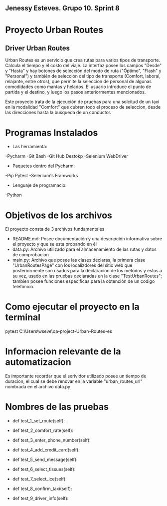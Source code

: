 ## Jenessy Esteves. Grupo 10. Sprint 8
# Proyecto Urban Routes 
## Driver Urban Routes
Urban Routes es un servicio que crea rutas para varios tipos de transporte. Calcula el tiempo y el costo del viaje.
La interfaz posee los campos "Desde" y "Hasta" y hay botones de selección del modo de ruta ("Óptimo", "Flash" y
"Personal") y también de selección del tipo de transporte (Comfort, laboral, relajante, entre otros), que permite la seleccion de personal de algunas comodidades como mantas y helados.
El usuario introduce el punto de partida y el destino, y luego los pasos anteriormentes mencionados.

Este proyecto trata de la ejecución de pruebas para una solcitud de un taxi en la modalidad "Comfort" que cubren todo el proceso de seleccion, desde las direcciones hasta la busqueda de un conductor.

# Programas Instalados

- Las herramienta:

-Pycharm
-Git Bash
-Git Hub Destokp
-Selenium WebDriver

- Paquetes dentro del Pycharm:

-Pip Pytest
-Selenium's Framworks

- Lenguaje de programacio:

-Python

# Objetivos de los archivos
El proyecto consta de 3 archivos fundamentales
- README.md: Posee documentación y una descripción informativa sobre el proyecto y que se esta probando en él
- data.py: Archivo utilizado para el almacenamiento de las rutas y datos de comprobacion
- main.py: Archivo que posee las clases declaras, la primera clase "UrbanRoutesPage" con los localizdores del sitio web que posteriormente son usados para la declaracion de los metodos y estos a su vez, usado en las pruebas declaradas en la clase "TestUrbanRoutes"; tambien posee funciones especificas para la obtención de un codigo telefónico.

# Como ejecutar el proyecto en la terminal

pytest C:\Users\wseve\qa-project-Urban-Routes-es

# Informacion relevante de la automatizacion

Es importante recordar que el serividor utilizado posee un tiempo de duracion, el cual se debe renovar en la variable "urban_routes_url" nombrada en el archivo data.py

# Nombres de las pruebas

- def test_1_set_route(self):

- def test_2_comfort_rate(self):

- def test_3_enter_phone_number(self):

- def test_4_add_credit_card(self):

- def test_5_send_message(self):

- def test_6_select_tissues(self):

- def test_7_select_ice(self):

- def test_8_confirm_taxi(self):
        
- def test_9_driver_info(self):
        